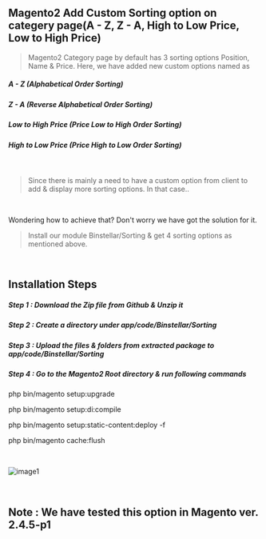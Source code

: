 ## Magento2 Add Custom Sorting option on categery page(A - Z, Z - A, High to Low Price, Low to High Price)

> Magento2 Category page by default has 3 sorting options Position, Name & Price. Here, we have added new custom options named as

##### A - Z (Alphabetical Order Sorting)
##### Z - A (Reverse Alphabetical Order Sorting)
##### Low to High Price (Price Low to High Order Sorting)
##### High to Low Price (Price High to Low Order Sorting)

&nbsp;
&nbsp;

> Since there is mainly a need to have a custom option from client to add & display more sorting options. In that case..

&nbsp;
&nbsp;

Wondering how to achieve that? Don't worry we have got the solution for it.

> Install our module Binstellar/Sorting & get 4 sorting options as mentioned above.

&nbsp;
&nbsp;

## Installation Steps

##### Step 1 : Download the Zip file from Github & Unzip it
##### Step 2 : Create a directory under app/code/Binstellar/Sorting
##### Step 3 : Upload the files & folders from extracted package to app/code/Binstellar/Sorting
##### Step 4 : Go to the Magento2 Root directory & run following commands

php bin/magento setup:upgrade 

php bin/magento setup:di:compile

php bin/magento setup:static-content:deploy -f

php bin/magento cache:flush

&nbsp;
&nbsp;

![image1](https://user-images.githubusercontent.com/123800304/215965810-8a6fadda-140c-435d-8717-6c7bfa81d48a.png)

&nbsp;
&nbsp;

## Note : We have tested this option in Magento ver. 2.4.5-p1
